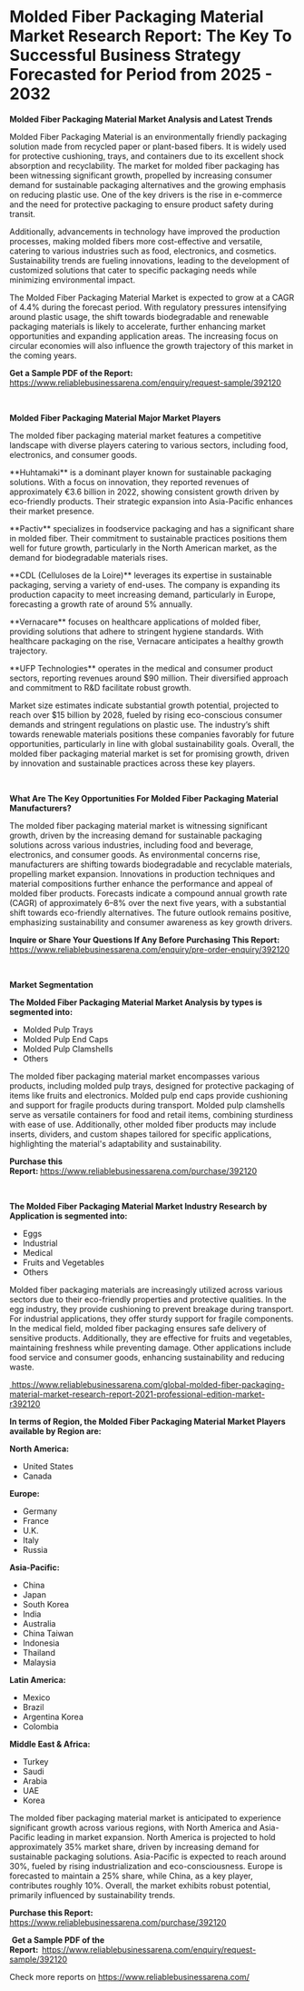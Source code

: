 <p><h1>Molded Fiber Packaging Material Market Research Report: The Key To Successful Business Strategy Forecasted for Period from 2025 - 2032</h1></p><p><strong>Molded Fiber Packaging Material Market Analysis and Latest Trends</strong></p>
<p><p>Molded Fiber Packaging Material is an environmentally friendly packaging solution made from recycled paper or plant-based fibers. It is widely used for protective cushioning, trays, and containers due to its excellent shock absorption and recyclability. The market for molded fiber packaging has been witnessing significant growth, propelled by increasing consumer demand for sustainable packaging alternatives and the growing emphasis on reducing plastic use. One of the key drivers is the rise in e-commerce and the need for protective packaging to ensure product safety during transit. </p><p>Additionally, advancements in technology have improved the production processes, making molded fibers more cost-effective and versatile, catering to various industries such as food, electronics, and cosmetics. Sustainability trends are fueling innovations, leading to the development of customized solutions that cater to specific packaging needs while minimizing environmental impact.</p><p>The Molded Fiber Packaging Material Market is expected to grow at a CAGR of 4.4% during the forecast period. With regulatory pressures intensifying around plastic usage, the shift towards biodegradable and renewable packaging materials is likely to accelerate, further enhancing market opportunities and expanding application areas. The increasing focus on circular economies will also influence the growth trajectory of this market in the coming years.</p></p>
<p><strong>Get a Sample PDF of the Report:&nbsp;</strong> <a href="https://www.reliablebusinessarena.com/enquiry/request-sample/392120?utm_campaign=2396&utm_medium=2&utm_source=Github&utm_content=ia&utm_term=29032025&utm_id=molded-fiber-packaging-material">https://www.reliablebusinessarena.com/enquiry/request-sample/392120</a></p>
<p>&nbsp;</p>
<p><strong>Molded Fiber Packaging Material Major Market Players</strong></p>
<p><p>The molded fiber packaging material market features a competitive landscape with diverse players catering to various sectors, including food, electronics, and consumer goods. </p><p>**Huhtamaki** is a dominant player known for sustainable packaging solutions. With a focus on innovation, they reported revenues of approximately €3.6 billion in 2022, showing consistent growth driven by eco-friendly products. Their strategic expansion into Asia-Pacific enhances their market presence.</p><p>**Pactiv** specializes in foodservice packaging and has a significant share in molded fiber. Their commitment to sustainable practices positions them well for future growth, particularly in the North American market, as the demand for biodegradable materials rises.</p><p>**CDL (Celluloses de la Loire)** leverages its expertise in sustainable packaging, serving a variety of end-uses. The company is expanding its production capacity to meet increasing demand, particularly in Europe, forecasting a growth rate of around 5% annually.</p><p>**Vernacare** focuses on healthcare applications of molded fiber, providing solutions that adhere to stringent hygiene standards. With healthcare packaging on the rise, Vernacare anticipates a healthy growth trajectory.</p><p>**UFP Technologies** operates in the medical and consumer product sectors, reporting revenues around $90 million. Their diversified approach and commitment to R&D facilitate robust growth.</p><p>Market size estimates indicate substantial growth potential, projected to reach over $15 billion by 2028, fueled by rising eco-conscious consumer demands and stringent regulations on plastic use. The industry’s shift towards renewable materials positions these companies favorably for future opportunities, particularly in line with global sustainability goals. Overall, the molded fiber packaging material market is set for promising growth, driven by innovation and sustainable practices across these key players.</p></p>
<p>&nbsp;</p>
<p><strong>What Are The Key Opportunities For Molded Fiber Packaging Material Manufacturers?</strong></p>
<p><p>The molded fiber packaging material market is witnessing significant growth, driven by the increasing demand for sustainable packaging solutions across various industries, including food and beverage, electronics, and consumer goods. As environmental concerns rise, manufacturers are shifting towards biodegradable and recyclable materials, propelling market expansion. Innovations in production techniques and material compositions further enhance the performance and appeal of molded fiber products. Forecasts indicate a compound annual growth rate (CAGR) of approximately 6–8% over the next five years, with a substantial shift towards eco-friendly alternatives. The future outlook remains positive, emphasizing sustainability and consumer awareness as key growth drivers.</p></p>
<p><strong>Inquire or Share Your Questions If Any Before Purchasing This Report:</strong> <a href="https://www.reliablebusinessarena.com/enquiry/pre-order-enquiry/392120?utm_campaign=2396&utm_medium=2&utm_source=Github&utm_content=ia&utm_term=29032025&utm_id=molded-fiber-packaging-material">https://www.reliablebusinessarena.com/enquiry/pre-order-enquiry/392120</a></p>
<p>&nbsp;</p>
<p><strong>Market Segmentation</strong></p>
<p><strong>The Molded Fiber Packaging Material Market Analysis by types is segmented into:</strong></p>
<p><ul><li>Molded Pulp Trays</li><li>Molded Pulp End Caps</li><li>Molded Pulp Clamshells</li><li>Others</li></ul></p>
<p><p>The molded fiber packaging material market encompasses various products, including molded pulp trays, designed for protective packaging of items like fruits and electronics. Molded pulp end caps provide cushioning and support for fragile products during transport. Molded pulp clamshells serve as versatile containers for food and retail items, combining sturdiness with ease of use. Additionally, other molded fiber products may include inserts, dividers, and custom shapes tailored for specific applications, highlighting the material's adaptability and sustainability.</p></p>
<p><strong>Purchase this Report:&nbsp;</strong><a href="https://www.reliablebusinessarena.com/purchase/392120?utm_campaign=2396&utm_medium=2&utm_source=Github&utm_content=ia&utm_term=29032025&utm_id=molded-fiber-packaging-material">https://www.reliablebusinessarena.com/purchase/392120</a></p>
<p>&nbsp;</p>
<p><strong>The Molded Fiber Packaging Material Market Industry Research by Application is segmented into:</strong></p>
<p><ul><li>Eggs</li><li>Industrial</li><li>Medical</li><li>Fruits and Vegetables</li><li>Others</li></ul></p>
<p><p>Molded fiber packaging materials are increasingly utilized across various sectors due to their eco-friendly properties and protective qualities. In the egg industry, they provide cushioning to prevent breakage during transport. For industrial applications, they offer sturdy support for fragile components. In the medical field, molded fiber packaging ensures safe delivery of sensitive products. Additionally, they are effective for fruits and vegetables, maintaining freshness while preventing damage. Other applications include food service and consumer goods, enhancing sustainability and reducing waste.</p></p>
<p><a href="https://www.reliablebusinessarena.com/global-molded-fiber-packaging-material-market-research-report-2021-professional-edition-market-r392120?utm_campaign=2396&utm_medium=2&utm_source=Github&utm_content=ia&utm_term=29032025&utm_id=molded-fiber-packaging-material">&nbsp;https://www.reliablebusinessarena.com/global-molded-fiber-packaging-material-market-research-report-2021-professional-edition-market-r392120</a></p>
<p><strong>In terms of Region, the Molded Fiber Packaging Material Market Players available by Region are:</strong></p>
<p>
    <p> <strong> North America: </strong>
        <ul>
            <li>United States</li>
            <li>Canada</li>
        </ul>
        </p> 
    <p> <strong> Europe: </strong>
        <ul>
            <li>Germany</li>
            <li>France</li>
            <li>U.K.</li>
            <li>Italy</li>
            <li>Russia</li>
        </ul>
        </p> 
    <p> <strong> Asia-Pacific: </strong>
        <ul>
            <li>China</li>
            <li>Japan</li>
            <li>South Korea</li>
            <li>India</li>
            <li>Australia</li>
            <li>China Taiwan</li>
            <li>Indonesia</li>
            <li>Thailand</li>
            <li>Malaysia</li>
        </ul>
        </p> 
    <p> <strong> Latin America: </strong>
        <ul>
            <li>Mexico</li>
            <li>Brazil</li>
            <li>Argentina Korea</li>
            <li>Colombia</li>
        </ul>
        </p> 
    <p> <strong> Middle East & Africa: </strong>
        <ul>
            <li>Turkey</li>
            <li>Saudi</li>
            <li>Arabia</li>
            <li>UAE</li>
            <li>Korea</li>
        </ul>
    </p>
    </p>
<p><p>The molded fiber packaging material market is anticipated to experience significant growth across various regions, with North America and Asia-Pacific leading in market expansion. North America is projected to hold approximately 35% market share, driven by increasing demand for sustainable packaging solutions. Asia-Pacific is expected to reach around 30%, fueled by rising industrialization and eco-consciousness. Europe is forecasted to maintain a 25% share, while China, as a key player, contributes roughly 10%. Overall, the market exhibits robust potential, primarily influenced by sustainability trends.</p></p>
<p><strong>Purchase this Report: </strong><a href="https://www.reliablebusinessarena.com/purchase/392120?utm_campaign=2396&utm_medium=2&utm_source=Github&utm_content=ia&utm_term=29032025&utm_id=molded-fiber-packaging-material">https://www.reliablebusinessarena.com/purchase/392120</a></p>
<p>&nbsp;<strong>Get a Sample PDF of the Report:&nbsp;&nbsp;</strong><a href="https://www.reliablebusinessarena.com/enquiry/request-sample/392120?utm_campaign=2396&utm_medium=2&utm_source=Github&utm_content=ia&utm_term=29032025&utm_id=molded-fiber-packaging-material">https://www.reliablebusinessarena.com/enquiry/request-sample/392120</a></p>
<p><strong></strong></p>
<p>Check more reports on <a href="https://www.reliablebusinessarena.com/?utm_campaign=2396&utm_medium=2&utm_source=Github&utm_content=ia&utm_term=29032025&utm_id=molded-fiber-packaging-material">https://www.reliablebusinessarena.com/</a></p>